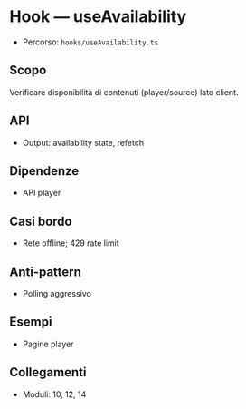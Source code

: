# Hook — useAvailability

- Percorso: `hooks/useAvailability.ts`

## Scopo
Verificare disponibilità di contenuti (player/source) lato client.

## API
- Output: availability state, refetch

## Dipendenze
- API player

## Casi bordo
- Rete offline; 429 rate limit

## Anti-pattern
- Polling aggressivo

## Esempi
- Pagine player

## Collegamenti
- Moduli: 10, 12, 14